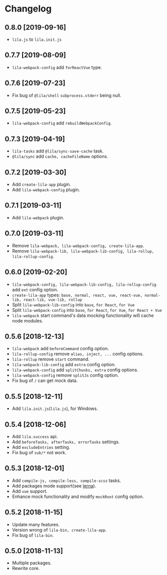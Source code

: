 # Changelog

## 0.8.0 [2019-09-16]

- `lila.js` to `lila.init.js`

## 0.7.7 [2019-08-09]

- `lila-webpack-config` add `forReactVue` type.

## 0.7.6 [2019-07-23]

- Fix bug of `@lila/shell` `subprocess.stderr` being null.

## 0.7.5 [2019-05-23]

- `lila-webpack-config` add `rebuildWebpackConfig`.

## 0.7.3 [2019-04-19]

- `lila-tasks` add `@lila/sync-save-cache` task.
- `@lila/sync` add `cache, cacheFileName` options.

## 0.7.2 [2019-03-30]

- Add `create-lila-app` plugin.
- Add `lila-webpack-config` plugin.

## 0.7.1 [2019-03-11]

- Add `lila-webpack` plugin.

## 0.7.0 [2019-03-11]

- Remove `lila-webpack, lila-webpack-config, create-lila-app`.
- Remove `lila-webpack-lib, lila-webpack-lib-config, lila-rollup, lila-rollup-config`.

## 0.6.0 [2019-02-20]

- `lila-webpack-config, lila-webpack-lib-config, lila-rollup-config` add `ext` config option.
- `create-lila-app` types: `base, normal, react, vue, react-vue, normal-lib, react-lib, vue-lib, rollup`
- Split `lila-webpack-lib-config` into `base`, `for React`, `for Vue`
- Split `lila-webpack-config` into `base`, `for React`, `for Vue`, `for React + Vue`
- `lila-webpack` start command's data mocking functionality will cache node modules.

## 0.5.6 [2018-12-13]

- `lila-webpack` add `beforeCommand` config option.
- `lila-rollup-config` remove `alias, inject, ...` config options.
- `lila-rollup` remove `start` command.
- `lila-webpack-lib-config` add `extra` config option.
- `lila-webpack-config` add `splitChunks, extra` config options.
- `lila-webpack-config` remove `splitJs` config option.
- Fix bug of `/` can get mock data.

## 0.5.5 [2018-12-11]

- Add `lila.init.js`(`lila.js`), for Windows.

## 0.5.4 [2018-12-06]

- Add `lila.success` api.
- Add `beforeTasks, afterTasks, errorTasks` settings.
- Add `excludeEntries` setting.
- Fix bug of `sub/*` not work.

## 0.5.3 [2018-12-01]

- Add `compile-js, compile-less, compile-scss` tasks.
- Add packages mode support(see [lerna](https://github.com/lerna/lerna)).
- Add `vue` support.
- Enhance mock functionality and modify `mockRoot` config option.

## 0.5.2 [2018-11-15]

- Update many features.
- Version wrong of `lila-bin, create-lila-app`.
- Fix bug of `lila-bin`.

## 0.5.0 [2018-11-13]

- Multiple packages.
- Rewrite core.
